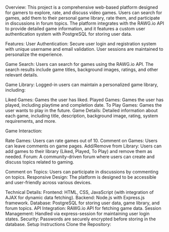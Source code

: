 Overview:
This project is a comprehensive web-based platform designed for gamers to explore, rate, and discuss video games. Users can search for games, add them to their personal game library, rate them, and participate in discussions in forum topics. The platform integrates with the RAWG.io API to provide detailed game information, and it features a custom user authentication system with PostgreSQL for storing user data.

Features:
User Authentication: Secure user login and registration system with unique username and email validation. User sessions are maintained to personalize the experience.

Game Search: Users can search for games using the RAWG.io API. The search results include game titles, background images, ratings, and other relevant details.

Game Library: Logged-in users can maintain a personalized game library, including:

Liked Games: Games the user has liked.
Played Games: Games the user has played, including playtime and completion date.
To Play Games: Games the user wants to play in the future.
Game Details: Detailed information about each game, including title, description, background image, rating, system requirements, and more.

Game Interaction:

Rate Games: Users can rate games out of 10.
Comment on Games: Users can leave comments on game pages.
Add/Remove from Library: Users can add games to their library (Liked, Played, To Play) and remove them as needed.
Forum: A community-driven forum where users can create and discuss topics related to gaming.

Comment on Topics: Users can participate in discussions by commenting on topics.
Responsive Design: The platform is designed to be accessible and user-friendly across various devices.

Technical Details:
Frontend: HTML, CSS, JavaScript (with integration of AJAX for dynamic data fetching).
Backend: Node.js with Express.js framework.
Database: PostgreSQL for storing user data, game library, and forum topics.
API Integration: RAWG.io API for fetching game data.
Session Management: Handled via express-session for maintaining user login states.
Security: Passwords are securely encrypted before storing in the database.
Setup Instructions
Clone the Repository:

